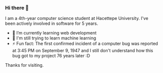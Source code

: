 ### Hi there 👋

I am a 4th-year computer science student at Hacettepe University. I've been actively involved in software for 5 years.

- 🌱 I’m currently learning web development
- 🔭 I'm still trying to learn machine learning
- ⚡ Fun fact: The first confirmed incident of a computer bug was reported at 3:45 PM on September 9, 1947 and I still don't understand how this bug got to my project 76 years later :D

Thanks for visiting.
